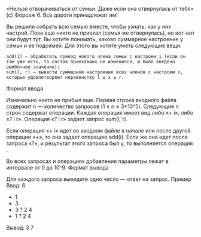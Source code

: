 «Нельзя отворачиваться от семьи. Даже если она отвернулась от тебя» (c) Форсаж 6. Все дороги принадлежат им!

Вы решили собрать всю семью вместе, чтобы узнать, как у них настрой. Пока еще никто не приехал (семья же отвернулась), но вот-вот они будут тут. Вы хотите понимать, каково суммарное настроение у семьи и ее подсемей. Для этого вы хотите уметь следующие вещи:

    add(i) — обработать приезд нового члена семьи с настроем i (если он там уже есть, то состав приехавших не изменился, и было введено ошибочное значение);
    sum(l, r) — вывести суммарное настроение всех членов с настроем x, которые удовлетворяют неравенству l ≤ x ≤ r.

Формат ввода

Изначально никто не прибыл еще. Первая строка входного файла содержит n — количество запросов (1 ≤ n ≤ 3*10^5). Следующие n строк содержат операции. Каждая операция имеет вид либо «+ i», либо «? l r». Операция «? l r» задает запрос sum(l, r).

Если операция «+ i» идет во входном файле в начале или после другой операции «+», то она задает операцию add(i). Если же она идет после запроса «?», и результат этого запроса был y, то выполняется операция .

Во всех запросах и операциях добавления параметры лежат в интервале от 0 до 10^9.
Формат вывода

Для каждого запроса выведите одно число — ответ на запрос.
Пример
Ввод:
6
+ 1
+ 3
+ 3
? 2 4
+ 1
? 2 4

Вывод:
3
7